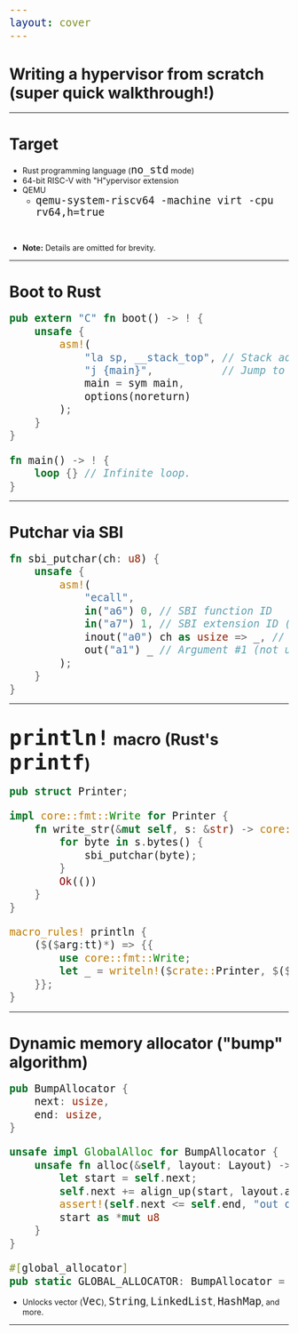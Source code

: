 ```yaml
---
layout: cover
---
```


# Writing a hypervisor from scratch (super quick walkthrough!)

---

# Target

- Rust programming language (`no_std` mode)
- 64-bit RISC-V with "H"ypervisor extension
- QEMU
  - `qemu-system-riscv64 -machine virt -cpu rv64,h=true`

<br>

- **Note:** Details are omitted for brevity.

---

# Boot to Rust

```rs
pub extern "C" fn boot() -> ! {
    unsafe {
        asm!(
            "la sp, __stack_top", // Stack address (from linker script)
            "j {main}",           // Jump to main.
            main = sym main,
            options(noreturn)
        );
    }
}

fn main() -> ! {
    loop {} // Infinite loop.
}
```

---

# Putchar via SBI

```rs
fn sbi_putchar(ch: u8) {
    unsafe {
        asm!(
            "ecall",
            in("a6") 0, // SBI function ID
            in("a7") 1, // SBI extension ID (Console Putchar)
            inout("a0") ch as usize => _, // Argument #0
            out("a1") _ // Argument #1 (not used)
        );
    }
}
```

---

# `println!` macro (Rust's `printf`)

<style>
code {
  font-size: 1.4em;
}
</style>

```rs
pub struct Printer;

impl core::fmt::Write for Printer {
    fn write_str(&mut self, s: &str) -> core::fmt::Result {
        for byte in s.bytes() {
            sbi_putchar(byte);
        }
        Ok(())
    }
}

macro_rules! println {
    ($($arg:tt)*) => {{
        use core::fmt::Write;
        let _ = writeln!($crate::Printer, $($arg)*);
    }};
}
```

---

# Dynamic memory allocator ("bump" algorithm)

<style>
code {
  font-size: 1.34em;
}
</style>

```rs
pub BumpAllocator {
    next: usize,
    end: usize,
}

unsafe impl GlobalAlloc for BumpAllocator {
    unsafe fn alloc(&self, layout: Layout) -> *mut u8 {
        let start = self.next;
        self.next += align_up(start, layout.align());
        assert!(self.next <= self.end, "out of memory");
        start as *mut u8
    }
}

#[global_allocator]
pub static GLOBAL_ALLOCATOR: BumpAllocator = BumpAllocator { ... };
```

- Unlocks vector (`Vec`), `String`, `LinkedList`, `HashMap`, and more.


---

# 